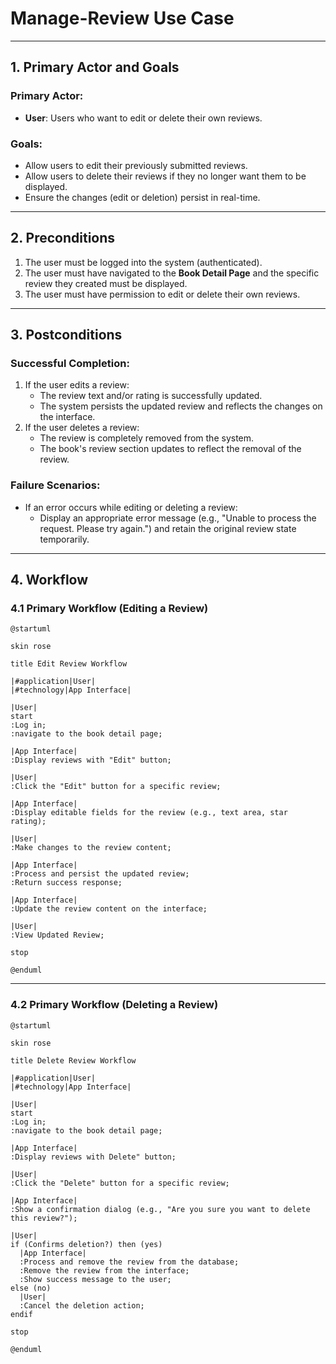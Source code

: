 # Manage-Review Use Case

---

## **1. Primary Actor and Goals**

### **Primary Actor**:
- **User**: Users who want to edit or delete their own reviews.

### **Goals**:
- Allow users to edit their previously submitted reviews.
- Allow users to delete their reviews if they no longer want them to be displayed.
- Ensure the changes (edit or deletion) persist in real-time.

---

## **2. Preconditions**

1. The user must be logged into the system (authenticated).
2. The user must have navigated to the **Book Detail Page** and the specific review they created must be displayed.
3. The user must have permission to edit or delete their own reviews.

---

## **3. Postconditions**

### **Successful Completion**:
1. If the user edits a review:
    - The review text and/or rating is successfully updated.
    - The system persists the updated review and reflects the changes on the interface.
2. If the user deletes a review:
    - The review is completely removed from the system.
    - The book's review section updates to reflect the removal of the review.

### **Failure Scenarios**:
- If an error occurs while editing or deleting a review:
    - Display an appropriate error message (e.g., "Unable to process the request. Please try again.") and retain the original review state temporarily.

---

## **4. Workflow**

### 4.1 **Primary Workflow (Editing a Review)**
```plantuml
@startuml

skin rose

title Edit Review Workflow

|#application|User|
|#technology|App Interface|

|User|
start
:Log in;
:navigate to the book detail page;

|App Interface|
:Display reviews with "Edit" button;

|User|
:Click the "Edit" button for a specific review;

|App Interface|
:Display editable fields for the review (e.g., text area, star rating);

|User|
:Make changes to the review content;

|App Interface|
:Process and persist the updated review;
:Return success response;

|App Interface|
:Update the review content on the interface;

|User|
:View Updated Review;

stop

@enduml
```

---

### 4.2 **Primary Workflow (Deleting a Review)**
```plantuml
@startuml

skin rose

title Delete Review Workflow

|#application|User|
|#technology|App Interface|

|User|
start
:Log in;
:navigate to the book detail page;

|App Interface|
:Display reviews with Delete" button;

|User|
:Click the "Delete" button for a specific review;

|App Interface|
:Show a confirmation dialog (e.g., "Are you sure you want to delete this review?");

|User|
if (Confirms deletion?) then (yes)
  |App Interface|
  :Process and remove the review from the database;
  :Remove the review from the interface;
  :Show success message to the user;
else (no)
  |User|
  :Cancel the deletion action;
endif

stop

@enduml
```